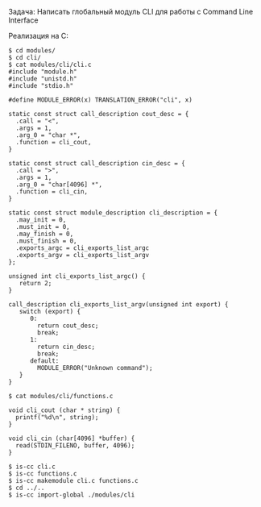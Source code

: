 Задача:
  Написать глобальный модуль CLI для работы с Command Line Interface

Реализация на C:

    $ cd modules/
    $ cd cli/
    $ cat modules/cli/cli.c
    #include "module.h"
    #include "unistd.h"
    #include "stdio.h"
    
    #define MODULE_ERROR(x) TRANSLATION_ERROR("cli", x)

    static const struct call_description cout_desc = {
      .call = "<",
      .args = 1,
      .arg_0 = "char *",
      .function = cli_cout,
    }
    
    static const struct call_description cin_desc = {
      .call = ">",
      .args = 1,
      .arg_0 = "char[4096] *",
      .function = cli_cin,
    }

    static const struct module_description cli_description = {
      .may_init = 0,
      .must_init = 0,
      .may_finish = 0,
      .must_finish = 0,
      .exports_argc = cli_exports_list_argc
      .exports_argv = cli_exports_list_argv
    };
    
    unsigned int cli_exports_list_argc() {
       return 2;
    }
    
    call_description cli_exports_list_argv(unsigned int export) {
       switch (export) {
          0:
            return cout_desc;
            break;
          1:
            return cin_desc;
            break;
          default:
            MODULE_ERROR("Unknown command");
       }
    }
    
    $ cat modules/cli/functions.c
    
    void cli_cout (char * string) {
      printf("%d\n", string);
    }

    void cli_cin (char[4096] *buffer) {
      read(STDIN_FILENO, buffer, 4096);
    }
    
    $ is-cc cli.c
    $ is-cc functions.c
    $ is-cc makemodule cli.c functions.c
    $ cd ../..
    $ is-cc import-global ./modules/cli
